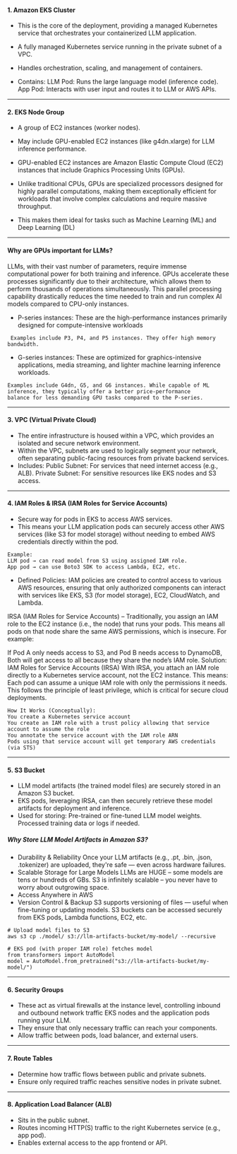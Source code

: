####  1. Amazon EKS Cluster
- This is the core of the deployment, providing a managed Kubernetes service that orchestrates your containerized
LLM application.
- A fully managed Kubernetes service running in the private subnet of a VPC.
- Handles orchestration, scaling, and management of containers.

- Contains:
LLM Pod: Runs the large language model (inference code).
App Pod: Interacts with user input and routes it to LLM or AWS APIs.
-----

####  2. EKS Node Group
- A group of EC2 instances (worker nodes).
- May include GPU-enabled EC2 instances (like g4dn.xlarge) for LLM inference performance.

- GPU-enabled EC2 instances are Amazon Elastic Compute Cloud (EC2) instances that include Graphics Processing Units (GPUs).
- Unlike traditional CPUs, GPUs are specialized processors designed for highly parallel computations, making them exceptionally
efficient for workloads that involve complex calculations and require massive throughput.
- This makes them ideal for tasks 
such as Machine Learning (ML) and Deep Learning (DL)
 ------

#### Why are GPUs important for LLMs?
LLMs, with their vast number of parameters, require immense computational power for both training and inference. 
GPUs accelerate these processes significantly due to their architecture, which allows them to perform thousands of
operations simultaneously. This parallel processing capability drastically reduces the time needed to train and
run complex AI models compared to CPU-only instances.

- P-series instances: These are the high-performance instances primarily designed for compute-intensive workloads
```
 Examples include P3, P4, and P5 instances. They offer high memory bandwidth.
```
- G-series instances: These are optimized for graphics-intensive applications, media streaming, and lighter 
machine learning inference workloads.
```
Examples include G4dn, G5, and G6 instances. While capable of ML inference, they typically offer a better price-performance 
balance for less demanding GPU tasks compared to the P-series.
```
------

#### 3. VPC (Virtual Private Cloud)
- The entire infrastructure is housed within a VPC, which provides an isolated and secure network environment. 
- Within the VPC, subnets are used to logically segment your network, often separating public-facing resources
from private backend services.
- Includes:
Public Subnet: For services that need internet access (e.g., ALB).
Private Subnet: For sensitive resources like EKS nodes and S3 access.
------

#### 4. IAM Roles & IRSA (IAM Roles for Service Accounts)
- Secure way for pods in EKS to access AWS services.
- This means your LLM application pods can securely access other AWS services (like S3 for model storage) without needing
to embed AWS credentials directly within the pod.
```
Example:
LLM pod → can read model from S3 using assigned IAM role.
App pod → can use Boto3 SDK to access Lambda, EC2, etc.
```
- Defined Policies: IAM policies are created to control access to various AWS resources, ensuring that only authorized 
components can interact with services like EKS, S3 (for model storage), EC2, CloudWatch, and Lambda.

 IRSA (IAM Roles for Service Accounts) – Traditionally, you assign an IAM role to the EC2 instance (i.e., the node) that runs your pods. This means all pods on that node share the same AWS permissions, which is insecure.
For example:

If Pod A only needs access to S3, and Pod B needs access to DynamoDB,
Both will get access to all because they share the node’s IAM role.
Solution: IAM Roles for Service Accounts (IRSA) With IRSA, you attach an IAM role directly to a Kubernetes service account, not the EC2 instance.
This means: Each pod can assume a unique IAM role with only the permissions it needs. This follows the principle of least privilege, which is critical for secure cloud deployments.

```
How It Works (Conceptually):
You create a Kubernetes service account
You create an IAM role with a trust policy allowing that service account to assume the role
You annotate the service account with the IAM role ARN
Pods using that service account will get temporary AWS credentials (via STS)
```
------
####  5. S3 Bucket
- LLM model artifacts (the trained model files) are securely stored in an Amazon S3 bucket.
- EKS pods, leveraging IRSA, can then securely retrieve these model artifacts for deployment and inference.
- Used for storing:
Pre-trained or fine-tuned LLM model weights.
Processed training data or logs if needed.

##### Why Store LLM Model Artifacts in Amazon S3?
- Durability & Reliability Once your LLM artifacts (e.g., .pt, .bin, .json, .tokenizer) are uploaded, they're safe — even across hardware failures.
- Scalable Storage for Large Models LLMs are HUGE – some models are tens or hundreds of GBs. S3 is infinitely scalable – you never have to worry about outgrowing space.
- Access Anywhere in AWS
- Version Control & Backup S3 supports versioning of files — useful when fine-tuning or updating models. S3 buckets can be accessed securely from EKS pods, Lambda functions, EC2, etc.

```
# Upload model files to S3
aws s3 cp ./model/ s3://llm-artifacts-bucket/my-model/ --recursive

# EKS pod (with proper IAM role) fetches model
from transformers import AutoModel
model = AutoModel.from_pretrained("s3://llm-artifacts-bucket/my-model/")
``` 
------

#### 6. Security Groups
- These act as virtual firewalls at the instance level, controlling inbound and outbound network traffic EKS nodes and 
the application pods running your LLM.
- They ensure that only necessary traffic can reach your components.
- Allow traffic between pods, load balancer, and external users.

-----

#### 7. Route Tables
- Determine how traffic flows between public and private subnets.
- Ensure only required traffic reaches sensitive nodes in private subnet.
-----

#### 8. Application Load Balancer (ALB)
- Sits in the public subnet.
- Routes incoming HTTP(S) traffic to the right Kubernetes service (e.g., app pod).
- Enables external access to the app frontend or API.
